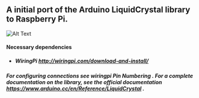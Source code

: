 ## A initial port of the Arduino LiquidCrystal library to Raspberry Pi.


![Alt Text]()


#### Necessary dependencies

* ##### WiringPi http://wiringpi.com/download-and-install/



##### For configuring connections see wiringpi Pin Numbering . For a complete documentation on the library, see the official documentation https://www.arduino.cc/en/Reference/LiquidCrystal .

